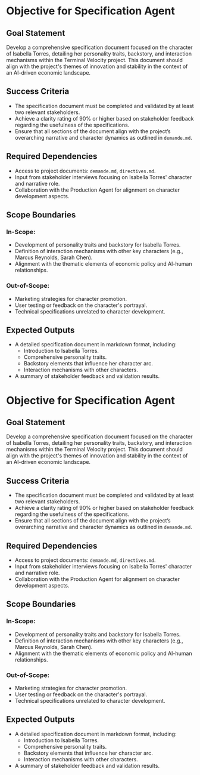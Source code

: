 # Objective for Specification Agent

## Goal Statement
Develop a comprehensive specification document focused on the character of Isabella Torres, detailing her personality traits, backstory, and interaction mechanisms within the Terminal Velocity project. This document should align with the project's themes of innovation and stability in the context of an AI-driven economic landscape.

## Success Criteria
- The specification document must be completed and validated by at least two relevant stakeholders.
- Achieve a clarity rating of 90% or higher based on stakeholder feedback regarding the usefulness of the specifications.
- Ensure that all sections of the document align with the project’s overarching narrative and character dynamics as outlined in `demande.md`.

## Required Dependencies
- Access to project documents: `demande.md`, `directives.md`.
- Input from stakeholder interviews focusing on Isabella Torres' character and narrative role.
- Collaboration with the Production Agent for alignment on character development aspects.

## Scope Boundaries
### In-Scope:
- Development of personality traits and backstory for Isabella Torres.
- Definition of interaction mechanisms with other key characters (e.g., Marcus Reynolds, Sarah Chen).
- Alignment with the thematic elements of economic policy and AI-human relationships.

### Out-of-Scope:
- Marketing strategies for character promotion.
- User testing or feedback on the character's portrayal.
- Technical specifications unrelated to character development.

## Expected Outputs
- A detailed specification document in markdown format, including:
  - Introduction to Isabella Torres.
  - Comprehensive personality traits.
  - Backstory elements that influence her character arc.
  - Interaction mechanisms with other characters.
- A summary of stakeholder feedback and validation results.
# Objective for Specification Agent

## Goal Statement
Develop a comprehensive specification document focused on the character of Isabella Torres, detailing her personality traits, backstory, and interaction mechanisms within the Terminal Velocity project. This document should align with the project's themes of innovation and stability in the context of an AI-driven economic landscape.

## Success Criteria
- The specification document must be completed and validated by at least two relevant stakeholders.
- Achieve a clarity rating of 90% or higher based on stakeholder feedback regarding the usefulness of the specifications.
- Ensure that all sections of the document align with the project’s overarching narrative and character dynamics as outlined in `demande.md`.

## Required Dependencies
- Access to project documents: `demande.md`, `directives.md`.
- Input from stakeholder interviews focusing on Isabella Torres' character and narrative role.
- Collaboration with the Production Agent for alignment on character development aspects.

## Scope Boundaries
### In-Scope:
- Development of personality traits and backstory for Isabella Torres.
- Definition of interaction mechanisms with other key characters (e.g., Marcus Reynolds, Sarah Chen).
- Alignment with the thematic elements of economic policy and AI-human relationships.

### Out-of-Scope:
- Marketing strategies for character promotion.
- User testing or feedback on the character's portrayal.
- Technical specifications unrelated to character development.

## Expected Outputs
- A detailed specification document in markdown format, including:
  - Introduction to Isabella Torres.
  - Comprehensive personality traits.
  - Backstory elements that influence her character arc.
  - Interaction mechanisms with other characters.
- A summary of stakeholder feedback and validation results.
